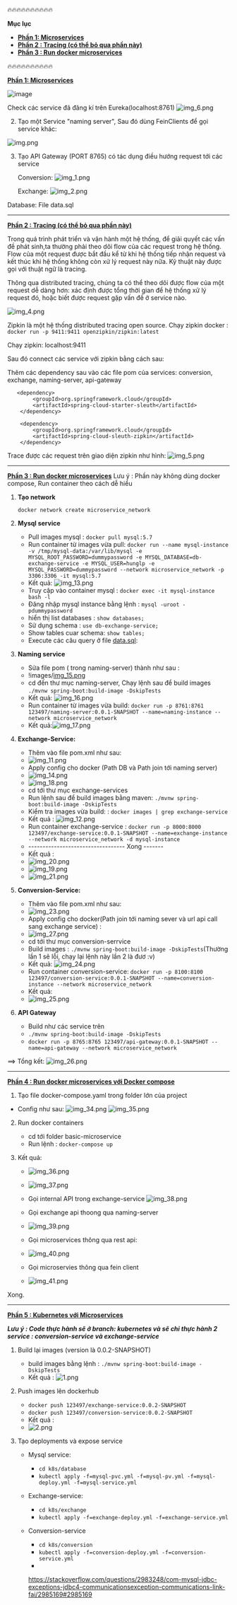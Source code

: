 🔥🔥🔥🔥🔥🔥🔥🔥🔥🔥

**Mục lục**
   - [ **Phần 1: Microservices**]()
   - [ **Phần 2 : Tracing  (có thể bỏ qua phần này)**]()
   - [ **Phần 3 : Run docker microservices**]()


🔥🔥🔥🔥🔥🔥🔥🔥🔥🔥




[ **Phần 1: Microservices**]()

![image](https://user-images.githubusercontent.com/101548961/195976908-359f5e36-b534-4a6d-8e91-8c8373a88a5e.png)

Check các service đã đăng kí trên Eureka(localhost:8761)
![img_6.png](images/img_6.png)

2. Tạo một Service "naming server", Sau đó dùng FeinClients để gọi service khác:

![img.png](images/img.png)

3. Tạo API Gateway (PORT 8765) có tác dụng điều hướng request tới các service

    Conversion:
![img_1.png](images/img_1.png)

    Exchange:
![img_2.png](images/img_2.png)

Database: File data.sql

----------------------------------------------------------------------------------------------------------

[ **Phần 2 : Tracing  (có thể bỏ qua phần này)**]()

Trong quá trình phát triển và vận hành một hệ thống, để giải quyết các vấn đề phát sinh,ta thường phải theo dõi 
flow của các request trong hệ thống. Flow của một request được bắt đầu kể từ khi hệ thống tiếp nhận request và kết thúc
khi hệ thống không còn xử lý request này nữa. Kỹ thuật này được gọi với thuật ngữ là tracing.

Thông qua distributed tracing, chúng ta có thể theo dõi được flow của một request dễ dàng hơn: xác định được tổng thời 
gian để hệ thống xử lý request đó, hoặc biết được request gặp vấn đề ở service nào.

![img_4.png](images/img_4.png)

Zipkin là một hệ thống distributed tracing open source. Chạy zipkin docker : `docker run -p 9411:9411 openzipkin/zipkin:latest`


Chạy zipkin: localhost:9411

Sau đó connect các service với zipkin bằng cách sau:

Thêm các dependency sau vào các file pom của services: conversion, exchange, naming-server, api-gateway
      
       <dependency>
            <groupId>org.springframework.cloud</groupId>
            <artifactId>spring-cloud-starter-sleuth</artifactId>
        </dependency>

        <dependency>
            <groupId>org.springframework.cloud</groupId>
            <artifactId>spring-cloud-sleuth-zipkin</artifactId>
        </dependency>

Trace được các request trên giao diện zipkin như hình:
![img_5.png](images/img_5.png)



------------------------------------------------------------------------------------------------------------------------
[**Phần 3 : Run docker microservices**]()
Lưu ý : Phần này không dùng docker compose, Run container theo cách dễ hiểu


1. **Tạo network**

   `docker network create microservice_network`


2. **Mysql service**

    - Pull images mysql : `docker pull mysql:5.7`
    - Run container từ images vừa pull: 
   `docker run --name mysql-instance -v /tmp/mysql-data:/var/lib/mysql -e MYSQL_ROOT_PASSWORD=dummypassword -e MYSQL_DATABASE=db-exchange-service -e MYSQL_USER=hunglp -e MYSQL_PASSWORD=dummypassword --network microservice_network -p 3306:3306 -it mysql:5.7`
    - Kết quả: ![img_13.png](images/img_13.png)
    - Truy cập vào container mysql : `docker exec -it mysql-instance bash -l`
    - Đăng nhập mysql instance bằng lệnh :  `mysql -uroot -pdummypassword`
    - hiển thị list databases : `show databases;`
    - Sử dụng schema : `use db-exchange-service;`
    - Show tables cuar schema: `show tables;`
    - Execute các câu query ở file [data.sql](images/data.sql):  

3. **Naming service**
   - Sửa file pom ( trong naming-server) thành như sau :
   - !images/[img_15.png](images/img_15.png)
   - cd đến thư mục naming-server, Chạy lệnh sau để build images `./mvnw spring-boot:build-image -DskipTests`
   - Kết quả: ![img_16.png](images/img_16.png)
   - Run container từ images vừa build: `docker run -p 8761:8761 123497/naming-server:0.0.1-SNAPSHOT --name=naming-instance --network microservice_network `
   - Kết quả:![img_17.png](images/img_17.png)



4. **Exchange-Service:**
    - Thêm vào file pom.xml như sau:
    - ![img_11.png](images/img_11.png)
    - Apply config cho docker (Path DB và Path join tới naming server)
    - ![img_14.png](images/img_14.png)
    - ![img_18.png](images/img_18.png)
    - cd tới thư mục exchange-services
    - Run lệnh sau để build images bằng maven: `./mvnw spring-boot:build-image -DskipTests`
    - Kiểm tra images vừa build: : `docker images | grep exchange-service`
    - Kết quả : 
    ![img_12.png](images/img_12.png)
    - Run container exchange-service : `docker run -p 8000:8000 123497/exchange-service:0.0.1-SNAPSHOT --name=exchange-instance --network microservice_network -d mysql-instance`
    - ---------------------------------- Xong -------
    - Kết quả :
    - ![img_20.png](images/img_20.png)
    - ![img_19.png](images/img_19.png) 
    - ![img_21.png](images/img_21.png)


5. **Conversion-Service:**
   - Thêm vào file pom.xml như sau:
   - ![img_23.png](images/img_23.png)
   - Apply config cho docker(Path join tới naming sever và url api call sang exchange service) :
   - ![img_27.png](images/img_27.png)
   - cd tới thư mục conversion-serrvice
   - Build images : `./mvnw spring-boot:build-image -DskipTests`(Thường lần 1 sẽ lỗi, chạy lại lệnh này lần 2 là đươ :v)
   - Kết quả: ![img_24.png](images/img_24.png)
   - Run container conversion-service: `docker run -p 8100:8100 123497/conversion-service:0.0.1-SNAPSHOT --name=conversion-instance --network microservice_network`
   - Kết quả:
   - ![img_25.png](images/img_25.png)
   

6. **API Gateway**
   - Build như các service trên
   - `./mvnw spring-boot:build-image -DskipTests`
   - `docker run -p 8765:8765 123497/api-gateway:0.0.1-SNAPSHOT --name=api-gateway --network microservice_network`

==> Tổng kết:
![img_26.png](images/img_26.png)

------------------------------------------------------------------------------------------------------------------------
[**Phần 4 : Run docker microservices với Docker compose**]()
1.  Tạo file docker-compose.yaml trong folder lớn của project
   - Config như sau: 
      ![img_34.png](images/img_34.png)
      ![img_35.png](images/img_35.png)
  


2. Run docker containers
   - cd tới folder basic-microservice
   - Run lệnh : `docker-compose up`
   

3. Kết quả:
   - ![img_36.png](images/img_36.png)

   - ![img_37.png](images/img_37.png)
   - Gọi internal API trong exchange-service
   ![img_38.png](images/img_38.png)
   - Gọi exchange api thoong qua naming-server
   - ![img_39.png](images/img_39.png)
   - Gọi microservices thông qua rest api:
   - ![img_40.png](images/img_40.png)
   - Gọi microservies thông qua fein client
   - ![img_41.png](images/img_41.png)

Xong.

------------------------------------------------------------------------------------------------------------------------
[**Phần 5 : Kubernetes với Microservices**]()

_**Lưu ý : Code thực hành sẽ ở branch: kubernetes và sẽ chỉ thực hành 2 service : conversion-service và exchange-service**_


1. Build lại images (version là 0.0.2-SNAPSHOT)
   - build images bằng lệnh : `./mvnw spring-boot:build-image -DskipTests`
   - Kết quả : ![1.png](images/1.jpg)

2. Push images lên dockerhub
   - `docker push 123497/exchange-service:0.0.2-SNAPSHOT`
   - `docker push 123497/conversion-service:0.0.2-SNAPSHOT`
   - Kết quả : 
   - ![2.png](images/2.jpg)

3. Tạo deployments và expose service
   - Mysql service: 
      + `cd k8s/database`
      + `kubectl apply -f=mysql-pvc.yml -f=mysql-pv.yml -f=mysql-deploy.yml -f=mysql-service.yml`
   - Exchange-service:
      + `cd k8s/exchange`
      + `kubectl apply -f=exchange-deploy.yml -f=exchange-service.yml`
   - Conversion-service
      + `cd k8s/conversion`
      + `kubectl apply -f=conversion-deploy.yml -f=conversion-service.yml`
      + 


      https://stackoverflow.com/questions/2983248/com-mysql-jdbc-exceptions-jdbc4-communicationsexception-communications-link-fai/2985169#2985169
